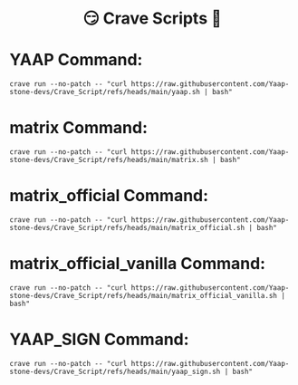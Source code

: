 <h1 align="center"> 😏 Crave Scripts 🧐 </h1>

# YAAP Command:
```
crave run --no-patch -- "curl https://raw.githubusercontent.com/Yaap-stone-devs/Crave_Script/refs/heads/main/yaap.sh | bash"
```
# matrix Command:
```
crave run --no-patch -- "curl https://raw.githubusercontent.com/Yaap-stone-devs/Crave_Script/refs/heads/main/matrix.sh | bash"
```
# matrix_official Command:
```
crave run --no-patch -- "curl https://raw.githubusercontent.com/Yaap-stone-devs/Crave_Script/refs/heads/main/matrix_official.sh | bash"
```
# matrix_official_vanilla Command:
```
crave run --no-patch -- "curl https://raw.githubusercontent.com/Yaap-stone-devs/Crave_Script/refs/heads/main/matrix_official_vanilla.sh | bash"
```
# YAAP_SIGN Command:
```
crave run --no-patch -- "curl https://raw.githubusercontent.com/Yaap-stone-devs/Crave_Script/refs/heads/main/yaap_sign.sh | bash"
```
